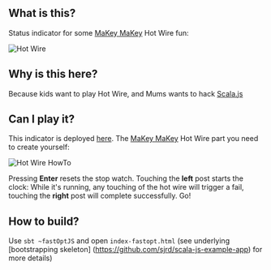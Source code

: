 What is this?
-------------
Status indicator for some [MaKey MaKey](http://makeymakey.com) Hot Wire fun:

![Hot Wire](http://netzwerg.ch/images/hotwire.jpg)

Why is this here?
-----------------
Because kids want to play Hot Wire, and Mums wants to hack [Scala.js](http://www.scala-js.org)


Can I play it?
--------------
This indicator is deployed [here](http://netzwerg.ch/hotwire). The [MaKey MaKey](http://makeymakey.com) Hot Wire part you need to create yourself:

![Hot Wire HowTo](http://netzwerg.ch/images/hotwire-howto.png)

Pressing **Enter** resets the stop watch. Touching the **left** post starts the clock: While it's running, any touching of the hot wire will trigger a fail, touching the **right** post will complete successfully. Go! 

How to build?
-------------
Use `sbt ~fastOptJS` and open `index-fastopt.html` (see underlying [bootstrapping skeleton]
(https://github.com/sjrd/scala-js-example-app) for more details)
